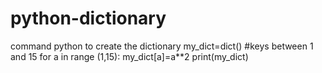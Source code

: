# python-dictionary
command python to create the dictionary
my_dict=dict()
#keys between 1 and 15
for a in range (1,15):
  my_dict[a]=a**2
print(my_dict)

